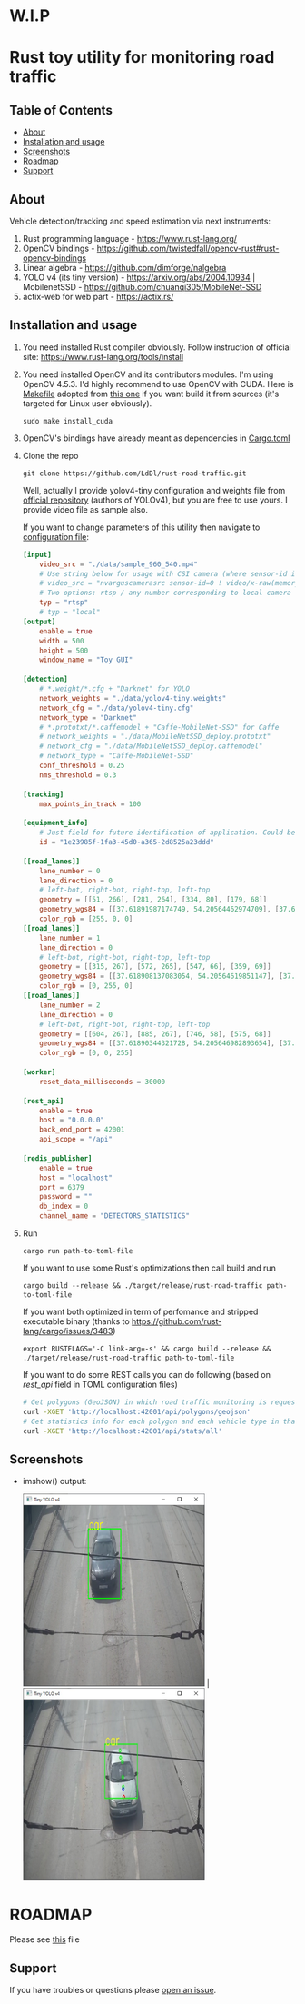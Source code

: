 # W.I.P
# Rust toy utility for monitoring road traffic

## Table of Contents
- [About](#about)
- [Installation and usage](#installation-and-usage)
- [Screenshots](#screenshots)
- [Roadmap](#roadmap)
- [Support](#support)

## About

Vehicle detection/tracking and speed estimation via next instruments:
1. Rust programming language - https://www.rust-lang.org/
2. OpenCV bindings - https://github.com/twistedfall/opencv-rust#rust-opencv-bindings
3. Linear algebra - https://github.com/dimforge/nalgebra
4. YOLO v4 (its tiny version) - https://arxiv.org/abs/2004.10934 | MobilenetSSD - https://github.com/chuanqi305/MobileNet-SSD
5. actix-web for web part - https://actix.rs/

## Installation and usage
1. You need installed Rust compiler obviously. Follow instruction of official site: https://www.rust-lang.org/tools/install
2. You need installed OpenCV and its contributors modules. I'm using OpenCV 4.5.3. I'd highly recommend to use OpenCV with CUDA. Here is [Makefile](Makefile) adopted from [this one](https://github.com/hybridgroup/gocv/blob/release/Makefile) if you want build it from sources (it's targeted for Linux user obviously).
    ```shell
    sudo make install_cuda
    ```

3. OpenCV's bindings have already meant as dependencies in [Cargo.toml](Cargo.toml)
4. Clone the repo
    ```shell
    git clone https://github.com/LdDl/rust-road-traffic.git
    ```
    Well, actually I provide yolov4-tiny configuration and weights file from [official repository](https://github.com/AlexeyAB/darknet) (authors of YOLOv4), but you are free to use yours.
    I provide video file as sample also.
    
    If you want to change parameters of this utility then navigate to [configuration file](data/conf.toml):
    ```toml
    [input]
        video_src = "./data/sample_960_540.mp4"
        # Use string below for usage with CSI camera (where sensor-id is camera indentifier)
        # video_src = "nvarguscamerasrc sensor-id=0 ! video/x-raw(memory:NVMM), width=(int)1280, height=(int)720, format=(string)NV12, framerate=(fraction)30/1 ! nvvidconv flip-method=0 ! video/x-raw, width=(int)1280, height=(int)720, format=(string)BGRx ! videoconvert ! video/x-raw, format=(string)BGR ! appsink"
        # Two options: rtsp / any number corresponding to local camera
        typ = "rtsp"
        # typ = "local"
    [output]
        enable = true
        width = 500
        height = 500
        window_name = "Toy GUI"

    [detection]
        # *.weight/*.cfg + "Darknet" for YOLO
        network_weights = "./data/yolov4-tiny.weights"
        network_cfg = "./data/yolov4-tiny.cfg"
        network_type = "Darknet"
        # *.prototxt/*.caffemodel + "Caffe-MobileNet-SSD" for Caffe
        # network_weights = "./data/MobileNetSSD_deploy.prototxt"
        # network_cfg = "./data/MobileNetSSD_deploy.caffemodel"
        # network_type = "Caffe-MobileNet-SSD"
        conf_threshold = 0.25
        nms_threshold = 0.3

    [tracking]
        max_points_in_track = 100

    [equipment_info]
        # Just field for future identification of application. Could be any string. I've used https://www.uuidgenerator.net/version4 for ID generation
        id = "1e23985f-1fa3-45d0-a365-2d8525a23ddd"

    [[road_lanes]]
        lane_number = 0
        lane_direction = 0
        # left-bot, right-bot, right-top, left-top
        geometry = [[51, 266], [281, 264], [334, 80], [179, 68]]
        geometry_wgs84 = [[37.61891987174749, 54.20564462974709], [37.618926241993904, 54.20564482584264], [37.61894233524799, 54.205666592443166], [37.61893227696419, 54.205668161206724]]
        color_rgb = [255, 0, 0]
    [[road_lanes]]
        lane_number = 1
        lane_direction = 0
        # left-bot, right-bot, right-top, left-top
        geometry = [[315, 267], [572, 265], [547, 66], [359, 69]]
        geometry_wgs84 = [[37.618908137083054, 54.20564619851147], [37.61891517788172, 54.20564502193819], [37.618927247822285, 54.205668749493036], [37.61892020702362, 54.2056701221611]]
        color_rgb = [0, 255, 0]
    [[road_lanes]]
        lane_number = 2
        lane_direction = 0
        # left-bot, right-bot, right-top, left-top
        geometry = [[604, 267], [885, 267], [746, 58], [575, 68]]
        geometry_wgs84 = [[37.61890344321728, 54.205646982893654], [37.61891350150108, 54.20566796511128], [37.61890981346368, 54.20566972997024], [37.61890009045601, 54.20564835556243]]
        color_rgb = [0, 0, 255]

    [worker]
        reset_data_milliseconds = 30000

    [rest_api]
        enable = true
        host = "0.0.0.0"
        back_end_port = 42001
        api_scope = "/api"

    [redis_publisher]
        enable = true
        host = "localhost"
        port = 6379
        password = ""
        db_index = 0
        channel_name = "DETECTORS_STATISTICS"
    ```
5. Run
    ```shell
    cargo run path-to-toml-file
    ```
    If you want to use some Rust's optimizations then call build and run
    ```shell
    cargo build --release && ./target/release/rust-road-traffic path-to-toml-file
    ```
    If you want both optimized in term of perfomance and stripped executable binary (thanks to https://github.com/rust-lang/cargo/issues/3483)
    ```shell
    export RUSTFLAGS='-C link-arg=-s' && cargo build --release && ./target/release/rust-road-traffic path-to-toml-file
    ```
    If you want to do some REST calls you can do following (based on *rest_api* field in TOML configuration files)
    ```bash
    # Get polygons (GeoJSON) in which road traffic monitoring is requested
    curl -XGET 'http://localhost:42001/api/polygons/geojson'
    # Get statistics info for each polygon and each vehicle type in that polygon
    curl -XGET 'http://localhost:42001/api/stats/all'
    ```

## Screenshots
* imshow() output:

    <img src="data/tiny-yolov4-example-output-1.jpeg" width="320"> | <img src="data/tiny-yolov4-example-output-2.jpeg" width="320">

# ROADMAP
Please see [this](ROADMAP.md) file
## Support
If you have troubles or questions please [open an issue](https://github.com/LdDl/rust-road-traffic/issues/new).